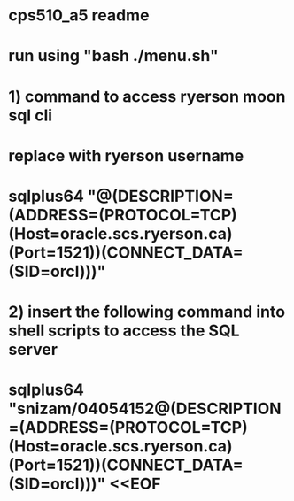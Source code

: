 # cps510_a5 readme
#
#
# run using "bash ./menu.sh"
#
#
# 1) command to access ryerson moon sql cli
#
# replace <username> with ryerson username
#
# sqlplus64 "<username>@(DESCRIPTION=(ADDRESS=(PROTOCOL=TCP)(Host=oracle.scs.ryerson.ca)(Port=1521))(CONNECT_DATA=(SID=orcl)))"
#
# 2) insert the following command into shell scripts to access the SQL server
#
# sqlplus64 "snizam/04054152@(DESCRIPTION=(ADDRESS=(PROTOCOL=TCP)(Host=oracle.scs.ryerson.ca)(Port=1521))(CONNECT_DATA=(SID=orcl)))" <<EOF
#





